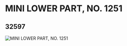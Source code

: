 # MINI LOWER PART, NO. 1251
## 32597
![MINI LOWER PART, NO. 1251](https://lc-www-live-s.legocdn.com/media/bricks/5/2/6182216.jpg)